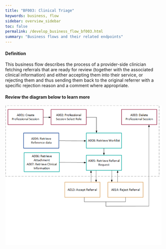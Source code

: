 ```yaml
---
title: "BF003: Clinical Triage"
keywords: business, flow
sidebar: overview_sidebar
toc: false
permalink: /develop_business_flow_bf003.html
summary: "Business flows and their related endpoints"
---
```


#### Definition

This business flow describes the process of a provider-side clinician fetching referrals that are ready for review (together with the associated clinical information) and either accepting them into their service, or rejecting them and thus sending them back to the original referrer with a specific rejection reason and a comment where appropriate.

#### Review the diagram below to learn more

![BF003: Clinical Triage](images/develop/BF003-ClinicalTriage.png)
